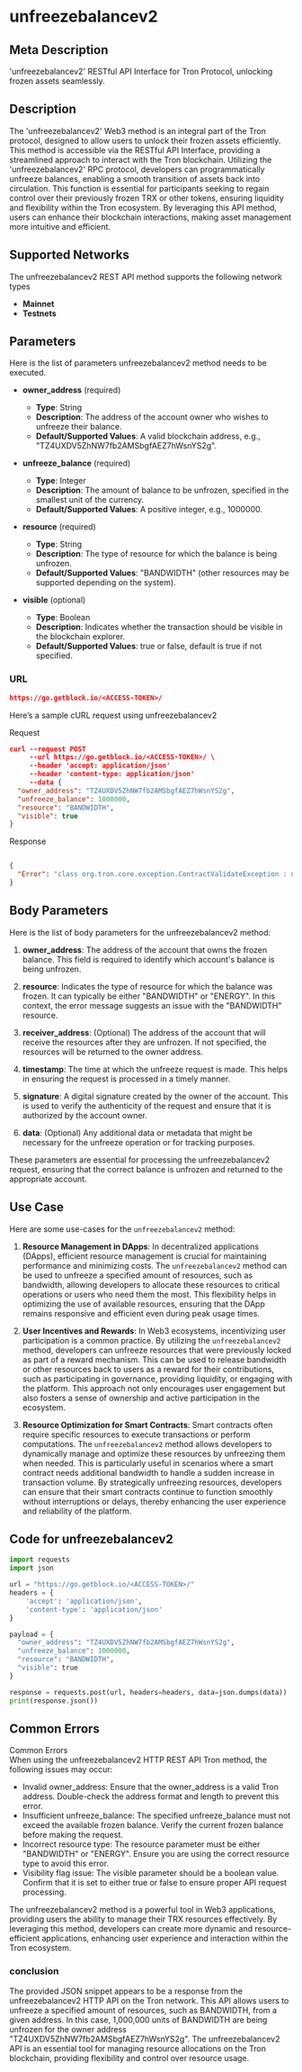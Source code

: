 # unfreezebalancev2


## Meta Description
'unfreezebalancev2' RESTful API Interface for Tron Protocol, unlocking frozen assets seamlessly.

## Description
The 'unfreezebalancev2' Web3 method is an integral part of the Tron protocol, designed to allow users to unlock their frozen assets efficiently. This method is accessible via the RESTful API Interface, providing a streamlined approach to interact with the Tron blockchain. Utilizing the 'unfreezebalancev2' RPC protocol, developers can programmatically unfreeze balances, enabling a smooth transition of assets back into circulation. This function is essential for participants seeking to regain control over their previously frozen TRX or other tokens, ensuring liquidity and flexibility within the Tron ecosystem. By leveraging this API method, users can enhance their blockchain interactions, making asset management more intuitive and efficient.

## Supported Networks
The unfreezebalancev2 REST API method supports the following network types
- **Mainnet**
- **Testnets**

## Parameters

Here is the list of parameters unfreezebalancev2 method needs to be executed.

- **owner_address** (required)
  - **Type**: String
  - **Description**: The address of the account owner who wishes to unfreeze their balance.
  - **Default/Supported Values**: A valid blockchain address, e.g., "TZ4UXDV5ZhNW7fb2AMSbgfAEZ7hWsnYS2g".

- **unfreeze_balance** (required)
  - **Type**: Integer
  - **Description**: The amount of balance to be unfrozen, specified in the smallest unit of the currency.
  - **Default/Supported Values**: A positive integer, e.g., 1000000.

- **resource** (required)
  - **Type**: String
  - **Description**: The type of resource for which the balance is being unfrozen.
  - **Default/Supported Values**: "BANDWIDTH" (other resources may be supported depending on the system).

- **visible** (optional)
  - **Type**: Boolean
  - **Description**: Indicates whether the transaction should be visible in the blockchain explorer.
  - **Default/Supported Values**: true or false, default is true if not specified.

### URL
```json
https://go.getblock.io/<ACCESS-TOKEN>/
```
Here’s a sample cURL request using unfreezebalancev2

Request
```json
curl --request POST 
     --url https://go.getblock.io/<ACCESS-TOKEN>/ \
     --header 'accept: application/json' 
     --header 'content-type: application/json' 
     --data {
  "owner_address": "TZ4UXDV5ZhNW7fb2AMSbgfAEZ7hWsnYS2g",
  "unfreeze_balance": 1000000,
  "resource": "BANDWIDTH",
  "visible": true
}
```

Response
```json

{
  "Error": "class org.tron.core.exception.ContractValidateException : no frozenBalance(BANDWIDTH)"
}
```
## Body Parameters

Here is the list of body parameters for the unfreezebalancev2 method:

1. **owner_address**: The address of the account that owns the frozen balance. This field is required to identify which account's balance is being unfrozen.

2. **resource**: Indicates the type of resource for which the balance was frozen. It can typically be either "BANDWIDTH" or "ENERGY". In this context, the error message suggests an issue with the "BANDWIDTH" resource.

3. **receiver_address**: (Optional) The address of the account that will receive the resources after they are unfrozen. If not specified, the resources will be returned to the owner address.

4. **timestamp**: The time at which the unfreeze request is made. This helps in ensuring the request is processed in a timely manner.

5. **signature**: A digital signature created by the owner of the account. This is used to verify the authenticity of the request and ensure that it is authorized by the account owner.

6. **data**: (Optional) Any additional data or metadata that might be necessary for the unfreeze operation or for tracking purposes.

These parameters are essential for processing the unfreezebalancev2 request, ensuring that the correct balance is unfrozen and returned to the appropriate account.

## Use Case

Here are some use-cases for the `unfreezebalancev2` method:

1. **Resource Management in DApps**: In decentralized applications (DApps), efficient resource management is crucial for maintaining performance and minimizing costs. The `unfreezebalancev2` method can be used to unfreeze a specified amount of resources, such as bandwidth, allowing developers to allocate these resources to critical operations or users who need them the most. This flexibility helps in optimizing the use of available resources, ensuring that the DApp remains responsive and efficient even during peak usage times.

2. **User Incentives and Rewards**: In Web3 ecosystems, incentivizing user participation is a common practice. By utilizing the `unfreezebalancev2` method, developers can unfreeze resources that were previously locked as part of a reward mechanism. This can be used to release bandwidth or other resources back to users as a reward for their contributions, such as participating in governance, providing liquidity, or engaging with the platform. This approach not only encourages user engagement but also fosters a sense of ownership and active participation in the ecosystem.

3. **Resource Optimization for Smart Contracts**: Smart contracts often require specific resources to execute transactions or perform computations. The `unfreezebalancev2` method allows developers to dynamically manage and optimize these resources by unfreezing them when needed. This is particularly useful in scenarios where a smart contract needs additional bandwidth to handle a sudden increase in transaction volume. By strategically unfreezing resources, developers can ensure that their smart contracts continue to function smoothly without interruptions or delays, thereby enhancing the user experience and reliability of the platform.

## Code for unfreezebalancev2


```python
import requests
import json

url = "https://go.getblock.io/<ACCESS-TOKEN>/"
headers = {
    'accept': 'application/json',
    'content-type': 'application/json'
}

payload = {
  "owner_address": "TZ4UXDV5ZhNW7fb2AMSbgfAEZ7hWsnYS2g",
  "unfreeze_balance": 1000000,
  "resource": "BANDWIDTH",
  "visible": true
}

response = requests.post(url, headers=headers, data=json.dumps(data))
print(response.json())
```
## Common Errors

Common Errors  
When using the unfreezebalancev2 HTTP REST API Tron method, the following issues may occur:  
- Invalid owner_address: Ensure that the owner_address is a valid Tron address. Double-check the address format and length to prevent this error.  
- Insufficient unfreeze_balance: The specified unfreeze_balance must not exceed the available frozen balance. Verify the current frozen balance before making the request.  
- Incorrect resource type: The resource parameter must be either "BANDWIDTH" or "ENERGY". Ensure you are using the correct resource type to avoid this error.  
- Visibility flag issue: The visible parameter should be a boolean value. Confirm that it is set to either true or false to ensure proper API request processing.  

The unfreezebalancev2 method is a powerful tool in Web3 applications, providing users the ability to manage their TRX resources effectively. By leveraging this method, developers can create more dynamic and resource-efficient applications, enhancing user experience and interaction within the Tron ecosystem.

### conclusion

The provided JSON snippet appears to be a response from the unfreezebalancev2 HTTP API on the Tron network. This API allows users to unfreeze a specified amount of resources, such as BANDWIDTH, from a given address. In this case, 1,000,000 units of BANDWIDTH are being unfrozen for the owner address "TZ4UXDV5ZhNW7fb2AMSbgfAEZ7hWsnYS2g". The unfreezebalancev2 API is an essential tool for managing resource allocations on the Tron blockchain, providing flexibility and control over resource usage.
